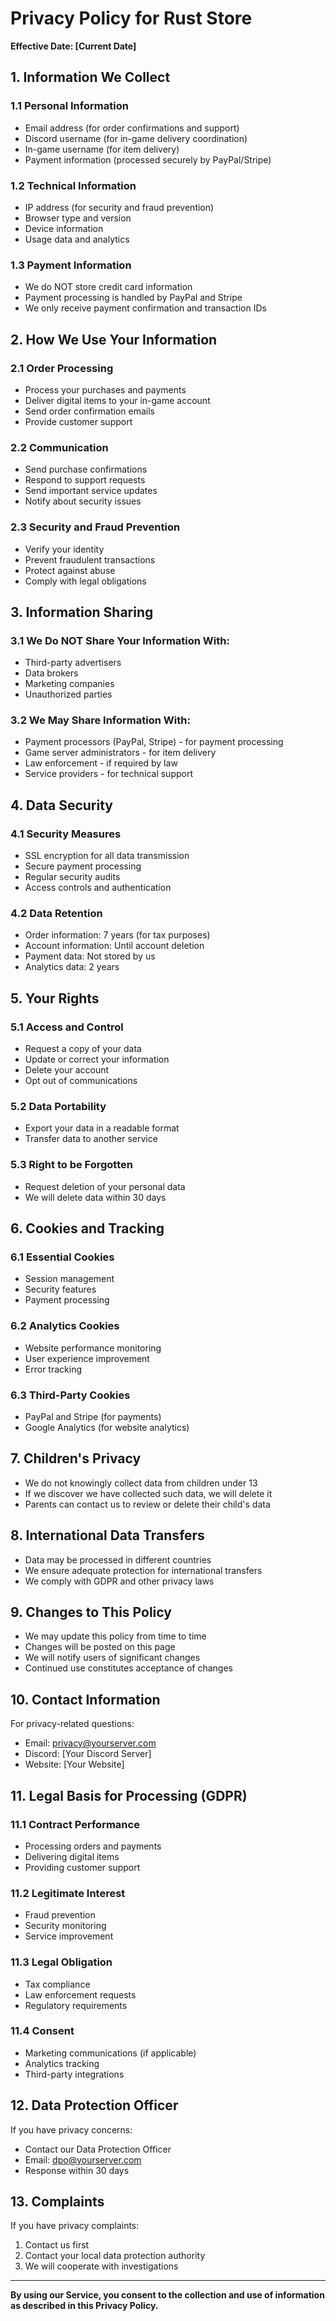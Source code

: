 # Privacy Policy for Rust Store

**Effective Date: [Current Date]**

## 1. Information We Collect

### 1.1 Personal Information
- Email address (for order confirmations and support)
- Discord username (for in-game delivery coordination)
- In-game username (for item delivery)
- Payment information (processed securely by PayPal/Stripe)

### 1.2 Technical Information
- IP address (for security and fraud prevention)
- Browser type and version
- Device information
- Usage data and analytics

### 1.3 Payment Information
- We do NOT store credit card information
- Payment processing is handled by PayPal and Stripe
- We only receive payment confirmation and transaction IDs

## 2. How We Use Your Information

### 2.1 Order Processing
- Process your purchases and payments
- Deliver digital items to your in-game account
- Send order confirmation emails
- Provide customer support

### 2.2 Communication
- Send purchase confirmations
- Respond to support requests
- Send important service updates
- Notify about security issues

### 2.3 Security and Fraud Prevention
- Verify your identity
- Prevent fraudulent transactions
- Protect against abuse
- Comply with legal obligations

## 3. Information Sharing

### 3.1 We Do NOT Share Your Information With:
- Third-party advertisers
- Data brokers
- Marketing companies
- Unauthorized parties

### 3.2 We May Share Information With:
- Payment processors (PayPal, Stripe) - for payment processing
- Game server administrators - for item delivery
- Law enforcement - if required by law
- Service providers - for technical support

## 4. Data Security

### 4.1 Security Measures
- SSL encryption for all data transmission
- Secure payment processing
- Regular security audits
- Access controls and authentication

### 4.2 Data Retention
- Order information: 7 years (for tax purposes)
- Account information: Until account deletion
- Payment data: Not stored by us
- Analytics data: 2 years

## 5. Your Rights

### 5.1 Access and Control
- Request a copy of your data
- Update or correct your information
- Delete your account
- Opt out of communications

### 5.2 Data Portability
- Export your data in a readable format
- Transfer data to another service

### 5.3 Right to be Forgotten
- Request deletion of your personal data
- We will delete data within 30 days

## 6. Cookies and Tracking

### 6.1 Essential Cookies
- Session management
- Security features
- Payment processing

### 6.2 Analytics Cookies
- Website performance monitoring
- User experience improvement
- Error tracking

### 6.3 Third-Party Cookies
- PayPal and Stripe (for payments)
- Google Analytics (for website analytics)

## 7. Children's Privacy

- We do not knowingly collect data from children under 13
- If we discover we have collected such data, we will delete it
- Parents can contact us to review or delete their child's data

## 8. International Data Transfers

- Data may be processed in different countries
- We ensure adequate protection for international transfers
- We comply with GDPR and other privacy laws

## 9. Changes to This Policy

- We may update this policy from time to time
- Changes will be posted on this page
- We will notify users of significant changes
- Continued use constitutes acceptance of changes

## 10. Contact Information

For privacy-related questions:
- Email: privacy@yourserver.com
- Discord: [Your Discord Server]
- Website: [Your Website]

## 11. Legal Basis for Processing (GDPR)

### 11.1 Contract Performance
- Processing orders and payments
- Delivering digital items
- Providing customer support

### 11.2 Legitimate Interest
- Fraud prevention
- Security monitoring
- Service improvement

### 11.3 Legal Obligation
- Tax compliance
- Law enforcement requests
- Regulatory requirements

### 11.4 Consent
- Marketing communications (if applicable)
- Analytics tracking
- Third-party integrations

## 12. Data Protection Officer

If you have privacy concerns:
- Contact our Data Protection Officer
- Email: dpo@yourserver.com
- Response within 30 days

## 13. Complaints

If you have privacy complaints:
1. Contact us first
2. Contact your local data protection authority
3. We will cooperate with investigations

---

**By using our Service, you consent to the collection and use of information as described in this Privacy Policy.** 